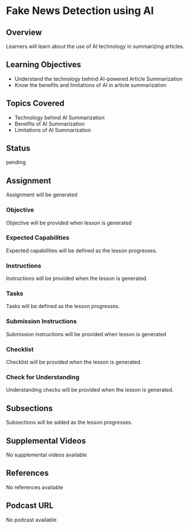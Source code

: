 # Fake News Detection using AI

## Overview

Learners will learn about the use of AI technology in summarizing articles.

## Learning Objectives

- Understand the technology behind AI-powered Article Summarization
- Know the benefits and limitations of AI in article summarization

## Topics Covered

- Technology behind AI Summarization
- Benefits of AI Summarization
- Limitations of AI Summarization

## Status

pending

## Assignment

Assignment will be generated

### Objective

Objective will be provided when lesson is generated

### Expected Capabilities

Expected capabilities will be defined as the lesson progresses.

### Instructions

Instructions will be provided when the lesson is generated.

### Tasks

Tasks will be defined as the lesson progresses.

### Submission Instructions

Submission instructions will be provided when lesson is generated

### Checklist

Checklist will be provided when the lesson is generated.

### Check for Understanding

Understanding checks will be provided when the lesson is generated.

## Subsections

Subsections will be added as the lesson progresses.

## Supplemental Videos

No supplemental videos available

## References

No references available

## Podcast URL

No podcast available